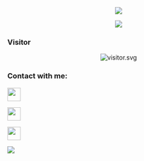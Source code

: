 <p align="center">
<a href="https://www.threads.net/@xrlangga"><img align="center" src="https://threads-card.vercel.app/xrlangga/card"/></a>
</p>
<p align="center">
<a href="https://discordapp.com/users/erdwpe"><img align="center" src="https://discord.c99.nl/widget/theme-3/356315685527355393.png"/></a>
</p>
 
<h3 align="left">Visitor</h3>
<p align="center">
<img src="https://moe-counter.glitch.me/get/@erdwpe?theme=rule34" alt="visitor.svg">
</p>

<h3 align="left">Contact with me:</h3>
<p align="left"><a href="//erdwpe.com"><img src="https://www.svgrepo.com/show/447845/website-click.svg" height="30" width="30" /></a>
</p>
<p align="left"><a href="https://instagram.com/erdwpe" target="blank"><img align="center" src="https://storage.caliph.my.id/img/instagram.svg" height="30" width="30" /></a>
<p align="left"><a href="//tiktok.com/@erdwpe"><img src="https://www.svgrepo.com/show/327400/logo-tiktok.svg" height="30" width="30" /></a>
</p>

<p align="left">
  <a href="https://github.com/erdwpe"><img src="https://github-readme-stats.vercel.app/api/top-langs?username=erdwpe&bg_color=30,e96443,904e95&title_color=fff&text_color=fff&hide_border=true&hide_title=false&show_icons=true&layout=compact&langs_count=10" /></a>
</p>

